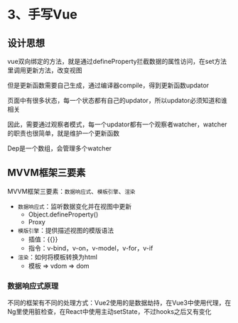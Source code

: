 # 3、手写Vue

## 设计思想

vue双向绑定的方法，就是通过defineProperty拦截数据的属性访问，在set方法里调用更新方法，改变视图

但是更新函数需要自己生成，通过编译器compile，得到更新函数updator

页面中有很多状态，每一个状态都有自己的updator，所以updator必须知道和谁相关

因此，需要通过观察者模式，每一个updator都有一个观察者watcher，watcher的职责也很简单，就是维护一个更新函数

Dep是一个数组，会管理多个watcher

## MVVM框架三要素

MVVM框架三要素：`数据响应式`、`模板引擎`、`渲染`

- `数据响应式`：监听数据变化并在视图中更新
    - Object.defineProperty()
    - Proxy
- `模版引擎`：提供描述视图的模版语法
    - 插值：{{}}
    - 指令：v-bind，v-on，v-model，v-for，v-if
- `渲染`：如何将模板转换为html
    - 模板 => vdom => dom


### 数据响应式原理

不同的框架有不同的处理方式：Vue2使用的是数据劫持，在Vue3中使用代理，在Ng里使用脏检查，在React中使用主动setState，不过hooks之后又有变化


